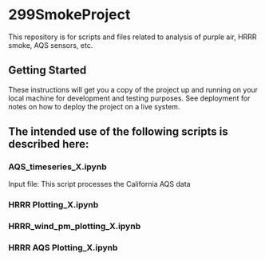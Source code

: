 # 299SmokeProject
This repository is for scripts and files related to analysis of purple air, HRRR smoke, AQS sensors, etc. 

## Getting Started

These instructions will get you a copy of the project up and running on your local machine for development and testing purposes. See deployment for notes on how to deploy the project on a live system.

## The intended use of the following scripts is described here:


### AQS_timeseries_X.ipynb
Input file: 
This script processes the California AQS data

### HRRR Plotting_X.ipynb

### HRRR_wind_pm_plotting_X.ipynb

### HRRR AQS Plotting_X.ipynb

